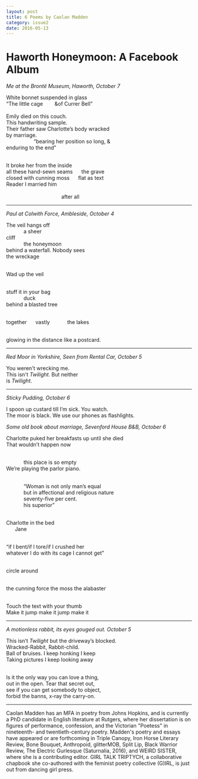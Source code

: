 ```yaml
---
layout: post
title: 6 Poems by Caolan Madden
category: issue2
date: 2016-05-13
---
```


<h1>Haworth Honeymoon: A Facebook Album</h1>

*Me at the Brontë Museum, Haworth, October 7*

White bonnet suspended in glass<br>
“The little cage&nbsp;&nbsp;&nbsp;&nbsp;&nbsp;&nbsp;&nbsp;&nbsp;&of Currer Bell”<br>
<br>
Emily died on this couch. <br>
This handwriting sample.<br>
Their father saw Charlotte’s body wracked<br>
by marriage. <br>
&nbsp;&nbsp;&nbsp;&nbsp;&nbsp;&nbsp;&nbsp;&nbsp;&nbsp;&nbsp;&nbsp;&nbsp;&nbsp;&nbsp;&nbsp;&nbsp;&nbsp;&nbsp;&nbsp;“bearing her position so long, & <br>
enduring to the end”&nbsp;&nbsp;&nbsp;&nbsp;&nbsp;&nbsp;<br><br>

It broke her from the inside &nbsp;&nbsp;&nbsp;&nbsp;&nbsp;&nbsp;<br>
all these hand-sewn seams&nbsp;&nbsp;&nbsp;&nbsp;&nbsp;&nbsp;the grave <br>
closed with cunning moss&nbsp;&nbsp;&nbsp;&nbsp;&nbsp;&nbsp;flat as text<br>
Reader I married him<br><br>
&nbsp;&nbsp;&nbsp;&nbsp;&nbsp;&nbsp;&nbsp;&nbsp;&nbsp;&nbsp;&nbsp;&nbsp;&nbsp;&nbsp;&nbsp;&nbsp;&nbsp;&nbsp;&nbsp;&nbsp;&nbsp;&nbsp;&nbsp;&nbsp;&nbsp;&nbsp;&nbsp;&nbsp;&nbsp;&nbsp;&nbsp;&nbsp;&nbsp;&nbsp;&nbsp;&nbsp;&nbsp;&nbsp;after all

___

*Paul at Colwith Force, Ambleside, October 4*

The veil hangs off<br>
&nbsp;&nbsp;&nbsp;&nbsp;&nbsp;&nbsp;&nbsp;&nbsp;&nbsp;&nbsp;&nbsp;&nbsp;a sheer <br>
cliff<br>
&nbsp;&nbsp;&nbsp;&nbsp;&nbsp;&nbsp;&nbsp;&nbsp;&nbsp;&nbsp;&nbsp;&nbsp;the honeymoon<br>
behind a waterfall. Nobody sees<br>
the wreckage<br><br>

Wad up  the veil<br><br>

stuff it in your bag<br>
&nbsp;&nbsp;&nbsp;&nbsp;&nbsp;&nbsp;&nbsp;&nbsp;&nbsp;&nbsp;&nbsp;&nbsp;duck<br>
behind a blasted tree<br><br>

together&nbsp;&nbsp;&nbsp;&nbsp;&nbsp;&nbsp;vastly&nbsp;&nbsp;&nbsp;&nbsp;&nbsp;&nbsp;&nbsp;&nbsp;&nbsp;&nbsp;&nbsp;&nbsp;the lakes<br><br>

glowing in the distance like a postcard.

___

*Red Moor in Yorkshire, Seen from Rental Car, October 5*

You weren't wrecking me.<br>
This isn't *Twilight.* But neither<br>
is *Twilight*.<br>

___

*Sticky Pudding, October 6*

I spoon up custard till I’m sick. You watch.<br>
The moor is black. We use our phones as flashlights.<br>

*Some old book about marriage, Sevenford House B&B, October 6*

Charlotte puked her breakfasts up until she died<br>
That wouldn’t happen now<br><br>

&nbsp;&nbsp;&nbsp;&nbsp;&nbsp;&nbsp;&nbsp;&nbsp;&nbsp;&nbsp;&nbsp;&nbsp;this place is so empty<br>
We’re playing the parlor piano. <br><br>

&nbsp;&nbsp;&nbsp;&nbsp;&nbsp;&nbsp;&nbsp;&nbsp;&nbsp;&nbsp;&nbsp;&nbsp;“Woman is not only man’s equal<br>
&nbsp;&nbsp;&nbsp;&nbsp;&nbsp;&nbsp;&nbsp;&nbsp;&nbsp;&nbsp;&nbsp;&nbsp;but in affectional and religious nature <br>
&nbsp;&nbsp;&nbsp;&nbsp;&nbsp;&nbsp;&nbsp;&nbsp;&nbsp;&nbsp;&nbsp;&nbsp;seventy-five per cent.<br>
&nbsp;&nbsp;&nbsp;&nbsp;&nbsp;&nbsp;&nbsp;&nbsp;&nbsp;&nbsp;&nbsp;&nbsp;his superior”<br><br>

Charlotte in the bed<br>
&nbsp;&nbsp;&nbsp;&nbsp;&nbsp;&nbsp;Jane<br><br>

“if I bent/if I tore/if I crushed her<br>
whatever I do with its cage I cannot get”<br><br>

circle around<br><br>

the cunning force the moss the alabaster<br><br>

Touch the text with your thumb<br>
Make it jump make it jump make it<br>

___

*A motionless rabbit, its eyes gouged out. October 5*

This isn’t *Twilight* but the driveway’s blocked. <br>
Wracked-Rabbit, Rabbit-child.<br>
Ball of bruises. I keep honking I keep<br>
Taking pictures I keep looking away<br><br>

Is it the only way you can love a thing,<br>
out in the open. Tear that secret out,<br>
see if you can get somebody to object,<br>
forbid the banns, x-ray the carry-on.<br>

___

Caolan Madden has an MFA in poetry from Johns Hopkins, and is currently a PhD candidate in English literature at Rutgers, where her dissertation is on figures of performance, confession, and the Victorian "Poetess" in nineteenth- and twentieth-century poetry. Madden's poetry and essays have appeared or are forthcoming in Triple Canopy, Iron Horse Literary Review, Bone Bouquet, Anthropoid, glitterMOB, Split Lip, Black Warrior Review, The Electric Gurlesque (Saturnalia, 2016), and WEIRD SISTER, where she is a contributing editor. GIRL TALK TRIPTYCH, a collaborative chapbook she co-authored with the feminist poetry collective (G)IRL, is just out from dancing girl press.